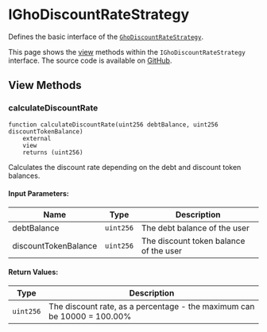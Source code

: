 # IGhoDiscountRateStrategy

Defines the basic interface of the [`GhoDiscountRateStrategy`](../GhoDiscountRateStrategy).

This page shows the [view](#view-methods) methods within the `IGhoDiscountRateStrategy` interface. The source code is available on [GitHub](https://github.com/aave/gho/blob/main/src/contracts/facilitators/aave/tokens/interfaces/IGhoDiscountRateStrategy.sol).

## View Methods

### calculateDiscountRate

```solidity
function calculateDiscountRate(uint256 debtBalance, uint256 discountTokenBalance)
    external
    view
    returns (uint256)
```

Calculates the discount rate depending on the debt and discount token balances.

#### Input Parameters:

| Name                 | Type      | Description                            |
| -------------------- | --------- | -------------------------------------- |
| debtBalance          | `uint256` | The debt balance of the user           |
| discountTokenBalance | `uint256` | The discount token balance of the user |

#### Return Values:

| Type      | Description                                                             |
| --------- | ----------------------------------------------------------------------- |
| `uint256` | The discount rate, as a percentage - the maximum can be 10000 = 100.00% |
